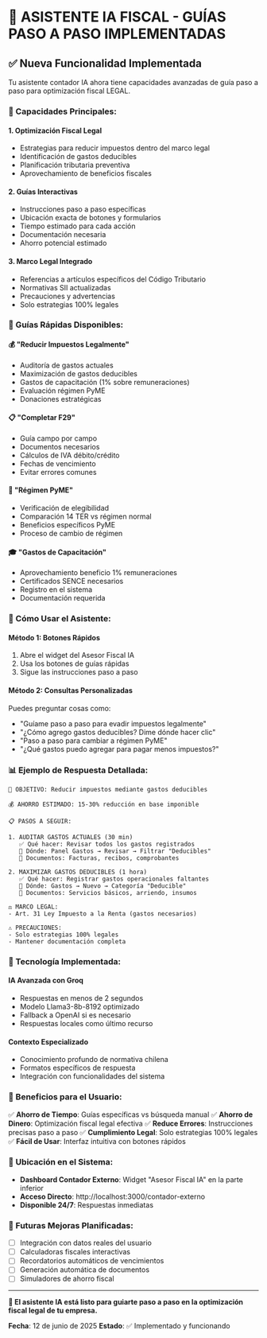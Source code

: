 # 🤖 ASISTENTE IA FISCAL - GUÍAS PASO A PASO IMPLEMENTADAS

## ✅ Nueva Funcionalidad Implementada

Tu asistente contador IA ahora tiene capacidades avanzadas de guía paso a paso para optimización fiscal LEGAL.

### 🎯 Capacidades Principales:

#### 1. **Optimización Fiscal Legal**
- Estrategias para reducir impuestos dentro del marco legal
- Identificación de gastos deducibles
- Planificación tributaria preventiva
- Aprovechamiento de beneficios fiscales

#### 2. **Guías Interactivas**
- Instrucciones paso a paso específicas
- Ubicación exacta de botones y formularios
- Tiempo estimado para cada acción
- Documentación necesaria
- Ahorro potencial estimado

#### 3. **Marco Legal Integrado**
- Referencias a artículos específicos del Código Tributario
- Normativas SII actualizadas
- Precauciones y advertencias
- Solo estrategias 100% legales

### 🚀 Guías Rápidas Disponibles:

#### 💰 **"Reducir Impuestos Legalmente"**
- Auditoría de gastos actuales
- Maximización de gastos deducibles
- Gastos de capacitación (1% sobre remuneraciones)
- Evaluación régimen PyME
- Donaciones estratégicas

#### 📋 **"Completar F29"**
- Guía campo por campo
- Documentos necesarios
- Cálculos de IVA débito/crédito
- Fechas de vencimiento
- Evitar errores comunes

#### 🏢 **"Régimen PyME"**
- Verificación de elegibilidad
- Comparación 14 TER vs régimen normal
- Beneficios específicos PyME
- Proceso de cambio de régimen

#### 🎓 **"Gastos de Capacitación"**
- Aprovechamiento beneficio 1% remuneraciones
- Certificados SENCE necesarios
- Registro en el sistema
- Documentación requerida

### 🎯 Cómo Usar el Asistente:

#### **Método 1: Botones Rápidos**
1. Abre el widget del Asesor Fiscal IA
2. Usa los botones de guías rápidas
3. Sigue las instrucciones paso a paso

#### **Método 2: Consultas Personalizadas**
Puedes preguntar cosas como:
- "Guíame paso a paso para evadir impuestos legalmente"
- "¿Cómo agrego gastos deducibles? Dime dónde hacer clic"
- "Paso a paso para cambiar a régimen PyME"
- "¿Qué gastos puedo agregar para pagar menos impuestos?"

### 📊 Ejemplo de Respuesta Detallada:

```
🎯 OBJETIVO: Reducir impuestos mediante gastos deducibles

💰 AHORRO ESTIMADO: 15-30% reducción en base imponible

📋 PASOS A SEGUIR:

1. AUDITAR GASTOS ACTUALES (30 min)
   ✅ Qué hacer: Revisar todos los gastos registrados
   📍 Dónde: Panel Gastos → Revisar → Filtrar "Deducibles"
   📄 Documentos: Facturas, recibos, comprobantes

2. MAXIMIZAR GASTOS DEDUCIBLES (1 hora)
   ✅ Qué hacer: Registrar gastos operacionales faltantes
   📍 Dónde: Gastos → Nuevo → Categoría "Deducible"
   📄 Documentos: Servicios básicos, arriendo, insumos

⚖️ MARCO LEGAL:
- Art. 31 Ley Impuesto a la Renta (gastos necesarios)

⚠️ PRECAUCIONES:
- Solo estrategias 100% legales
- Mantener documentación completa
```

### 🔧 Tecnología Implementada:

#### **IA Avanzada con Groq**
- Respuestas en menos de 2 segundos
- Modelo Llama3-8b-8192 optimizado
- Fallback a OpenAI si es necesario
- Respuestas locales como último recurso

#### **Contexto Especializado**
- Conocimiento profundo de normativa chilena
- Formatos específicos de respuesta
- Integración con funcionalidades del sistema

### 🎉 Beneficios para el Usuario:

✅ **Ahorro de Tiempo**: Guías específicas vs búsqueda manual
✅ **Ahorro de Dinero**: Optimización fiscal legal efectiva
✅ **Reduce Errores**: Instrucciones precisas paso a paso
✅ **Cumplimiento Legal**: Solo estrategias 100% legales
✅ **Fácil de Usar**: Interfaz intuitiva con botones rápidos

### 📱 Ubicación en el Sistema:

- **Dashboard Contador Externo**: Widget "Asesor Fiscal IA" en la parte inferior
- **Acceso Directo**: http://localhost:3000/contador-externo
- **Disponible 24/7**: Respuestas inmediatas

### 🔮 Futuras Mejoras Planificadas:

- [ ] Integración con datos reales del usuario
- [ ] Calculadoras fiscales interactivas
- [ ] Recordatorios automáticos de vencimientos
- [ ] Generación automática de documentos
- [ ] Simuladores de ahorro fiscal

---

**🎯 El asistente IA está listo para guiarte paso a paso en la optimización fiscal legal de tu empresa.**

**Fecha**: 12 de junio de 2025
**Estado**: ✅ Implementado y funcionando
